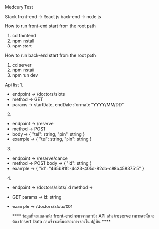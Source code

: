 Medcury Test

Stack
front-end -> React js
back-end -> node js

How to run front-end
  start from the root path
  1. cd frontend
  2. npm install
  3. npm start

How to run back-end
  start from the root path
  1. cd server
  2. npm install
  3. npm run dev


Api list 
1. 
- endpoint -> /doctors/slots 
- method -> GET 
- params -> startDate, endDate :formate "YYYY/MM/DD" 
2. 
- endpoint -> /reserve 
- method -> POST 
- body -> { "tel": string, "pin": string } 
- example -> { "tel": string, "pin": string }
3. 
- endpoint -> /reserve/cancel 
- method -> POST body -> { "id": string } 
- example -> { "id": "465b81fc-4c23-405d-82cb-c88b45837515" } 
4. 
- endpoint -> /doctors/slots/:id method -> 
- GET params -> id: string 
- example -> /doctors/slots/001
    
  **** ข้อมูลที่จะแสดงหน้า front-end จะมาจากการยิง API เส้น /reserve เพราะฉะนั้นจะต้อง Insert Data ก่อนจึงจะเห็นตารางการจองใน ปฏิทิน ****
               
               
               
               
               
               
               
               
            
